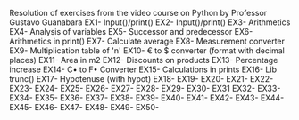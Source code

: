 Resolution of exercises from the video course on Python by Professor Gustavo Guanabara
EX1- Input()/print()
EX2- Input()/print()
EX3- Arithmetics
EX4- Analysis of variables
EX5- Successor and predecessor
EX6- Arithmetics in print()
EX7- Calculate average
EX8- Measurement converter
EX9- Multiplication table of 'n'
EX10- € to $ converter (format with decimal places)
EX11- Area in m2
EX12- Discounts on products
EX13- Percentage increase
EX14- C• to F• Converter
EX15- Calculations in prints
EX16- Lib trunc()
EX17- Hypotenuse (with hypot)
EX18-
EX19-
EX20-
EX21-
EX22-
EX23-
EX24-
EX25-
EX26-
EX27-
EX28-
EX29-
EX30-
EX31
EX32-
EX33-
EX34-
EX35-
EX36-
EX37-
EX38-
EX39-
EX40-
EX41-
EX42-
EX43-
EX44-
EX45-
EX46-
EX47-
EX48-
EX49-
EX50-


